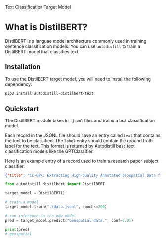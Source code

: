 <span class="tc-button">Text Classification</span>
<span class="bm-button">Target Model</span>

# What is DistilBERT?

DistilBERT is a languae model architecture commonly used in training sentence classification models. You can use `autodistill` to train a DistilBERT model that classifies text.

## Installation

To use the DistilBERT target model, you will need to install the following dependency:

```bash
pip3 install autodistill-distilbert-text
```

## Quickstart

The DistilBERT module takes in `.jsonl` files and trains a text classification model.

Each record in the JSONL file should have an entry called `text` that contains the text to be classified. The `label` entry should contain the ground truth label for the text. This format is returned by Autodistill base text classification models like the GPTClassifier.

Here is an example entry of a record used to train a research paper subject classifier:

```json
{"title": "CC-GPX: Extracting High-Quality Annotated Geospatial Data from Common Crawl", "content": "arXiv:2405.11039v1 Announce Type: new \nAbstract: The Common Crawl (CC) corpus....", "classification": "natural language processing"}
```

```python
from autodistill_distilbert import DistilBERT

target_model = DistilBERT()

# train a model
target_model.train("./data.jsonl", epochs=200)

# run inference on the new model
pred = target_model.predict("Geospatial data.", conf=0.01)

print(pred)
# geospatial
```
